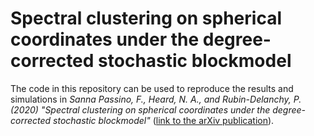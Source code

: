 # Spectral clustering on spherical coordinates under the degree-corrected stochastic blockmodel

The code in this repository can be used to reproduce the results and simulations in *Sanna Passino, F., Heard, N. A., and Rubin-Delanchy, P. (2020) "Spectral clustering on spherical coordinates under the degree-corrected stochastic blockmodel"* ([link to the arXiv publication](https://arxiv.org/abs/2011.04558)). 
